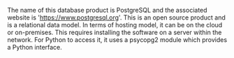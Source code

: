 The name of this database product is PostgreSQL and the associated website is 'https://www.postgresql.org'. This is an open source product and is a relational data model. In terms of hosting model, it can be on the cloud or on-premises. This requires installing the software on a server within the network. For Python to access it, it uses a psycopg2 module which provides a Python interface.
